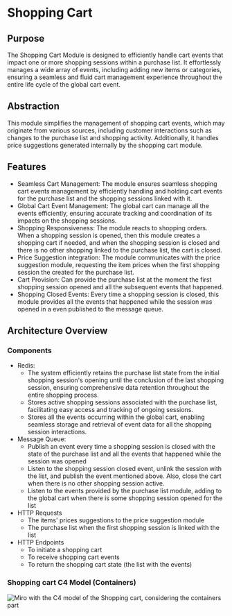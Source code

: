 # Shopping Cart

## Purpose
The Shopping Cart Module is designed to efficiently handle cart events that impact one or more shopping sessions within a purchase list. It effortlessly manages a wide array of events, including adding new items or categories, ensuring a seamless and fluid cart management experience throughout the entire life cycle of the global cart event.

## Abstraction
This module simplifies the management of shopping cart events, which may originate from various sources, including customer interactions such as changes to the purchase list and shopping activity. Additionally, it handles price suggestions generated internally by the shopping cart module.

## Features
- Seamless Cart Management: The module ensures seamless shopping cart events management by efficiently handling and holding cart events for the purchase list and the shopping sessions linked with it.
- Global Cart Event Management: The global cart can manage all the events efficiently, ensuring accurate tracking and coordination of its impacts on the shopping sessions.
- Shopping Responsiveness: The module reacts to shopping orders. When a shopping session is opened, then this module creates a shopping cart if needed, and when the shopping session is closed and there is no other shopping linked to the purchase list, the cart is closed.
- Price Suggestion integration: The module communicates with the price suggestion module, requesting the item prices when the first shopping session the created for the purchase list.
- Cart Provision: Can provide the purchase list at the moment the first shopping session opened and all the subsequent events that happened.
- Shopping Closed Events: Every time a shopping session is closed, this module provides all the events that happened while the session was opened in a even published to the message queue.

## Architecture Overview

### Components
- Redis:
  - The system efficiently retains the purchase list state from the initial shopping session's opening until the conclusion of the last shopping session, ensuring comprehensive data retention throughout the entire shopping process.
  - Stores active shopping sessions associated with the purchase list, facilitating easy access and tracking of ongoing sessions.
  - Stores all the events occurring within the global cart, enabling seamless storage and retrieval of event data for all the shopping session interactions.
- Message Queue:
  - Publish an event every time a shopping session is closed with the state of the purchase list and all the events that happened while the session was opened
  - Listen to the shopping session closed event, unlink the session with the list, and publish the event mentioned above. Also, close the cart when there is no other shopping session active.
  - Listen to the events provided by the purchase list module, adding to the global cart when there is some shopping session opened for the list
- HTTP Requests
  - The items' prices suggestions to the price suggestion module
  - The purchase list when the first shopping session is linked with the list
- HTTP Endpoints
  - To initiate a shopping cart
  - To receive shopping cart events
  - To return the shopping cart state (the list with the events)
 
### Shopping cart C4 Model (Containers)

![Miro with the C4 model of the Shopping cart, considering the containers part](https://github.com/gumberss/PurchaseListinator/assets/38296002/01e92e0a-0c07-4481-956d-27f50eaf56ec)

